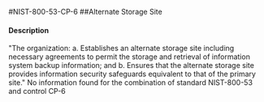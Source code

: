 #NIST-800-53-CP-6
##Alternate Storage Site
#### Description
"The organization:
  a.  Establishes an alternate storage site including necessary agreements to permit the storage and retrieval of information system backup information; and
  b.  Ensures that the alternate storage site provides information security safeguards equivalent to that of the primary site."
No information found for the combination of standard NIST-800-53 and control CP-6
